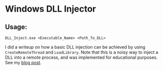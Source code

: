 # Windows DLL Injector

## Usage:

    DLL_Inject.exe <Executable_Name> <Path_To_DLL>

I did a writeup on how a basic DLL injection can be achieved by using `CreateRemoteThread` and `LoadLibrary`. Note that this is a noisy way to inject a DLL into a remote process, and was implemented for educational purposes. See my [blog post](https://arvanaghi.com).


